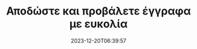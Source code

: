 ---
############################# Static ##########################
layout: "family"
date: 2023-12-20T06:39:57
draft: false

product: "Viewer"
product_tag: "viewer"

############################# Head ############################
head_title: "API απόδοσης και προβολής εγγράφων | On Premise API και ηλεκτρονική υπηρεσία"
head_description: "Αποδώστε και προβάλετε αρχεία Word, PDF, Excel, Powerpoint ή Image εύκολα και δωρεάν"

############################# Header ##########################
title: "Αποδώστε και προβάλετε έγγραφα με ευκολία"
description: |
  Ισχυρό API προβολής για απόδοση διαφορετικών αρχείων σε PDF, HTML και Εικόνα.

  Φορτώστε έγγραφα από διάφορες πηγές, συμπεριλαμβανομένων αρχείων, ροών, διευθύνσεων URL, διακομιστών FTP, Amazon S3, αποθήκευσης Azure Blob και άλλων.

  Δημιουργήστε σελίδες HTML με απόκριση, προστατέψτε τα αρχεία PDF εξόδου και αναδιατάξτε τις σελίδες τους, περιστρέψτε σελίδες, αποδώστε σημειώσεις και σχόλια εάν χρειάζεται.

############################# Platforms ############################
supported_platforms:
  enable: true  
  head_title: "Επιλέξτε την πλατφόρμα σας"
  title: "Υποστηριζόμενες πλατφόρμες"
  description: "Η βιβλιοθήκη GroupDocs.Viewer υποστηρίζει τα ακόλουθα λειτουργικά συστήματα και πλαίσια"
  details_link_title: "Μάθε περισσότερα"
  items:
    # supported_platforms loop
    - title: ".NET"
      description: "GroupDocs.Viewer for .NET"
      color: "blue"
      tag: "net"
      link: "/viewer/net/"
      features_link: "https://docs.groupdocs.com/viewer/net/system-requirements/"
      features:
        # features loop
        - content: ".NET Framework 4.6.2+  <br>  .NET Core 3.1  <br>  .NET 6+"
          rows: "3"
        # features loop
        - content: "Windows, Linux"
          rows: "1"
        # features loop
        - content: "180+ μορφές αρχείων"
          rows: "1"
        # features loop
        - content: "Πακέτο διεπαφής χρήστη για ASP.NET Core"
          rows: "1"
        # features loop
        - content: "ASP.NET WebForms Demo  <br>  ASP.NET MVC Demo  <br>  ASP.NET Core Demo"
          rows: "3"
    
    # supported_platforms loop
    - title: "Java"
      description: "GroupDocs.Viewer for Java"
      color: "red"
      tag: "java"
      link: "/viewer/java/"
      features_link: "https://docs.groupdocs.com/viewer/java/system-requirements/"
      features:
        # features loop
        - content: "J2SE 8.0 (1.8)+"
          rows: "3"
        # features loop
        - content:  "Windows, Linux, macOS"
          rows: "1"       
        # features loop
        - content: "180+ μορφές αρχείων"
          rows: "1"
        # features loop
        - content:  "Πακέτο διεπαφής χρήστη για Spring και Dropwizard"
          rows: "1"
        # features loop
        - content:  "Spring Demo  <br>  Dropwizard demo"
          rows: "3"

    # supported_platforms loop
    - title: "Node.js"
      description: "GroupDocs.Viewer for Node.js"
      color: "green"
      tag: "nodejs-java"
      link: "/viewer/nodejs-java/"
      features_link: "https://docs.groupdocs.com/viewer/nodejs-java/system-requirements/"
      features:
        # features loop
        - content: "Node.js 16+  <br>  and J2SE 8.0 (1.8)+"
          rows: "3"
        # features loop
        - content:  "Windows, Linux, macOS"
          rows: "1"
        # features loop
        - content:  "180+ μορφές αρχείων"
          rows: "1"
        # features loop
        - content:  "Πακέτο διεπαφής χρήστη - σύντομα"
          rows: "1" 
        # features loop
        - content:  "Επίδειξη - προσεχώς"
          rows: "3" 


############################# Features ############################

features:
  enable: true
  title: "Σύνολο δυνατοτήτων του GroupDocs.Viewer"
  description: "API για απόδοση αρχείων διαφορετικών τύπων όπως HTML, PDF, PNG και JPEG σε εφαρμογές για προβολή τους χωρίς λογισμικό τρίτων."

  items:
    # feature loop
    - icon: "view"
      title: "Προβολή εγγράφων και εικόνων"
      content: "Προβάλετε έγγραφα αποδίδοντάς τα ως αρχεία HTML, PDF, PNG και JPEG."

    # feature loop
    - icon: "password"
      title: "Ανοίξτε ασφαλή έγγραφα"
      content: "Καθορίστε έναν κωδικό πρόσβασης για το άνοιγμα κρυπτογραφημένων εγγράφων."

    # feature loop
    - icon: "load"
      title: "Φόρτωση αρχείων από οπουδήποτε"
      content: "Φορτώστε έγγραφα από διάφορα αρχεία, διευθύνσεις URL, διακομιστές FTP, Amazon S3 και άλλα."
    
    # feature loop
    - icon: "pages"
      title: "Απόδοση όλων ή συγκεκριμένων σελίδων"
      content: "Καθορίστε ένα εύρος αριθμών σελίδων προς απόδοση."


############################# Code samples ############################
code_samples:
  enable: true
  title: "Δείγματα κώδικα GroupDocs.Viewer"
  description: "Ορισμένες περιπτώσεις χρησιμοποιούν τυπικές λειτουργίες GroupDocs.Viewer σε C#, Java, TypeScript"
  items:
    # code sample loop
    - title: "Πώς να αποδώσετε αρχεία DOCX σε PDF"
      content: |
       Αποδώστε έγγραφα DOCX σε PDF χωρίς εγκατεστημένο το Microsoft Word ή άλλο λογισμικό. Φορτώστε και προβάλετε εύκολα αρχεία DOCX στην εφαρμογή σας .NET, είτε πρόκειται για εφαρμογή web είτε για επιτραπέζιους υπολογιστές. Ακολουθεί ένα παράδειγμα του τρόπου απόδοσης ενός αρχείου DOCX σε PDF:
      samples:
        - language: "C#"
          color: "blue"
          content: |
            ```csharp {style=abap}   
            // Φορτώστε το αρχείο DOCX για απόδοση
            using (Viewer viewer = new Viewer("sample.docx"))
            {
              // Αποδώστε το DOCX σε αρχείο PDF
              PdfViewOptions viewOptions = new PdfViewOptions();
              viewer.View(viewOptions);
            }
            ```
        - language: "Java"
          color: "red"
          content: |
            ```java {style=abap}   
            import com.groupdocs.viewer.Viewer;
            import com.groupdocs.viewer.options.PdfViewOptions;
            // ...
            // Φορτώστε το αρχείο DOCX για απόδοση
            try (Viewer viewer = new Viewer("sample.docx")) {
                // Αποδώστε το DOCX σε αρχείο PDF
                PdfViewOptions viewOptions = new PdfViewOptions();
                viewer.view(viewOptions);
            }
            ```
        - language: "TypeScript"
          color: "green"
          content: |
            ```javascript {style=abap}  
            // Φορτώστε το αρχείο DOCX για απόδοση
            const viewer = new groupdocs.viewer.Viewer("sample.docx")
            
            // Αποδώστε το DOCX σε αρχείο PDF
            const viewOptions = groupdocs.viewer.PdfViewOptions(output.pdf)
            viewer.view(viewOptions)
            ```


############################# Formats ############################
formats:
  enable: true
  title:  "Υποστηρίζονται 180+ μορφές αρχείων"
  description: "Το GroupDocs.Viewer υποστηρίζει λειτουργίες με τις πιο δημοφιλείς [μορφές αρχείων](https://docs.groupdocs.com/viewer/net/supported-document-formats/)"


############################# Metrics ############################

metrics:
  enable: true
  title: "Σε βάθος μετρήσεις και στατιστικές πληροφορίες"
  description: "Ανακαλύψτε μια λεπτομερή ανάλυση των βασικών μας στοιχείων, παρέχοντας ολοκληρωμένες μετρήσεις και στατιστικές πληροφορίες για τα επιτεύγματά μας, τον αντίκτυπο και την ανάπτυξή μας."

  items:
    # metrics loop
    - number: "180+"
      title: "Υποστηριζόμενες μορφές"
      content: "Προβάλετε εύκολα πάνω από 180 μορφές αρχείων, συμπεριλαμβανομένων εγγράφων, εικόνων και σχεδίων CAD χωρίς προβλήματα. Σπάστε τα εμπόδια συμβατότητας και αποκτήστε πρόσβαση σε διάφορα αρχεία χωρίς κόπο με την ολοκληρωμένη λύση προβολής μας."
    # metrics loop
    - number: "1.0M"
      title: "Λήψεις NuGet"
      content: "Η λύση πακέτου NuGet έχει γίνει ένας αξιόπιστος και ευρέως διαδεδομένος πόρος στην κοινότητα προγραμματιστών, παρέχοντας απρόσκοπτη ενοποίηση και πολύτιμη λειτουργικότητα για αμέτρητα έργα."

    # metrics loop
    - number: "10+"
      title: "Βιβλιοθήκες"
      content: "Το προϊόν μας περιλαμβάνει 10+ βιβλιοθήκες, προσφέροντας προηγμένες λειτουργίες για βελτιστοποίηση της απόδοσης. Αυτές οι βιβλιοθήκες έχουν σχεδιαστεί για να ικανοποιούν διαφορετικές ανάγκες ανάπτυξης με απαράμιλλες δυνατότητες."
    
    # metrics loop
    - number: "100+"
      title: "Ευτυχισμένοι πελάτες"
      content: "Εξυπηρετεί τις πιο εμβληματικές μάρκες σε όλο τον κόσμο. Ανακαλύψτε γιατί εκατοντάδες λατρεύουν το GroupDocs.Viewer! Εξερευνήστε την απρόσκοπτη πλοήγηση, τη βολική συνεργασία και την απαράμιλλη ευκολία χρήσης. Πάρε μέρος τώρα!"


############################# Customers ############################
# logo size X1 => 170:70  X2 => 340 : 140

customers:
  enable: true
  title: "Οι ευχαριστημένοι πελάτες μας"
  description: "Οι βιβλιοθήκες του GroupDocs χρησιμοποιούνται από παγκοσμίου φήμης και διακεκριμένες μάρκες σε όλο τον κόσμο."

  items:
    # customers loop
    - title: "BenQ Corporation"
      logo: "benq"
    # customers loop
    - title: "Nasdaq Stock Market"
      logo: "nasdaq"
    # customers loop
    - title: "AT&T Inc."
      logo: "att"
    # customers loop
    - title: "AstraZeneca"
      logo: "astrazeneca"
    # customers loop
    - title: "Central Bank of Argentina"
      logo: "argentinacentralbank"
    # customers loop
    - title: "Roche Holding AG"
      logo: "roche"
    # customers loop
    - title: "Capita"
      logo: "capita"
    # customers loop
    - title: "Axa S.A."
      logo: "axa"
    # customers loop
    - title: "Instructure Inc."
      logo: "instructure"
     # customers loop
    - title: "Wipro"
      logo: "wipro"



############################# Actions ############################

actions:
  enable: true
  title: "Είστε έτοιμοι να ξεκινήσετε;"
  description: "Δοκιμάστε τις δυνατότητες του GroupDocs.Viewer δωρεάν ή ζητήστε άδεια"

  items:
    #  loop
    - title: ".NET"
      link: "/viewer/net/"
      color: "blue"
        #  loop
    - title: "Java"
      link: "/viewer/java/"
      color: "red"
        #  loop
    - title: "Node.js"
      link: "/viewer/nodejs-java/"
      color: "green"


############################# Faq ############################

faq:
  enable: true
  title: "Συνήθεις ερωτήσεις και προβληματισμοί"
  description: "Βρείτε απαντήσεις σε κοινά ερωτήματα στην ενότητα Συχνές Ερωτήσεις για να αντιμετωπίσετε γρήγορα τα ερωτήματα και τις ανησυχίες σας."

  items:
    #  loop
    - question: "Μπορώ να αξιολογήσω τα προϊόντα GroupDocs πριν από την αγορά;"
      answer: |
        Ναί! Όλα τα προϊόντα GroupDocs διαθέτουν μια έκδοση αξιολόγησης χωρίς κινδύνους. Ενθαρρύνουμε θερμά τους προγραμματιστές να κατεβάσουν και να δοκιμάσουν τα API μας πριν από την αγορά, για να διασφαλίσουν ότι θα καλύψουν τις ανάγκες σας 100%.
    #  loop
    - question: "Το GroupDocs κάνει επιδείξεις προϊόντων;"
      answer: |
        Όχι, εστιάζουμε στα API μας και στην παραγωγή των πιο λειτουργικών και σταθερών προϊόντων. Προσφέρουμε πλήρως λειτουργικές και δωρεάν δοκιμές με τη μορφή [προσωρινής άδειας](https://purchase.groupdocs.com/temporary-license/), ώστε να μπορείτε να δοκιμάσετε το προϊόν μόνοι σας.
    #  loop
    - question: "Πού μπορώ να κατεβάσω το προϊόν;"
      answer: |
        Όλα τα προϊόντα είναι διαθέσιμα για λήψη από τον [ιστότοπο](https://releases.groupdocs.com). Δεν αποστέλλουμε φυσικά αντίγραφα του λογισμικού μας μέσω ταχυδρομείου.    
    #  loop
    - question: "Είναι άδειες προγραμματιστών GroupDocs ανά χρήστη ή ανά επώνυμο χρήστη;"
      answer: |
        Οι άδειες προγραμματιστή του GroupDocs είναι ανά χρήστη και όχι ανά χρήστη. Κατανοούμε ότι τα μέλη μιας ομάδας κωδικοποίησης ενδέχεται να αλλάξουν με την πάροδο του χρόνου και ότι δεν είναι πρακτικό να χρειάζεται να ενημερώνετε την αδειοδότηση κάθε φορά που συμβαίνει.
    #  loop
    - question: "Χρειαζόμαστε άδεια χρήσης μόνο για ενεργούς προγραμματιστές; Για παράδειγμα, έχουμε μια ομάδα δύο προγραμματιστών που εργάζονται στη βάρδια Α και μια δεύτερη ομάδα δύο προγραμματιστών που εργάζονται στη βάρδια Β… σε αυτήν την περίπτωση, χρειαζόμαστε δύο ή τέσσερις άδειες;"
      answer: |
        Όλοι οι προγραμματιστές που εργάζονται στο έργο πρέπει να έχουν άδεια. Σε αυτήν την περίπτωση, το GroupDocs θεωρεί ότι η ομάδα σας έχει τέσσερα μέλη (παρόλο που εργάζονται σε διαφορετικούς χρόνους).

############################# Cloud ############################

cloud_links:
  enable: true
  title: "GroupDocs.Viewer χαμηλού κώδικα API"
  description: "Επιταχύνετε την προβολή εγγράφων ή εικόνων σε οποιονδήποτε τύπο εφαρμογής με το REST API που βασίζεται σε σύννεφο"

  items:
    #  loop
    - icon: "groupdocs_viewer-for-curl"
      title: "GroupDocs.Viewer Cloud for cURL"
      link: "https://products.groupdocs.cloud/viewer/curl"
      content: "Χρησιμοποιήστε το API προβολής εγγράφων cURL RESTful για αποτελεσματική απόδοση και προβολή του Microsoft Office, του PDF και διαφόρων άλλων τυπικών μορφών αρχείων στις εφαρμογές σας."

    #  loop
    - icon: "groupdocs_viewer-for-net"
      title: "GroupDocs.Viewer Cloud for .NET"
      link: "https://products.groupdocs.cloud/viewer/net"
      content: "Βελτιώστε τις δυνατότητες προβολής εγγράφων σε εφαρμογές .NET με το Cloud SDK για .NET. Προβάλετε έγγραφα απρόσκοπτα σε μορφές HTML, PDF ή εικόνας."
    #  loop
    - icon: "groupdocs_viewer-for-java"
      title: "GroupDocs.Viewer Cloud for Java"
      link: "https://products.groupdocs.cloud/viewer/java"
      content: "Ενσωματώστε προηγμένες δυνατότητες απόδοσης εγγράφων στις εφαρμογές σας Java χρησιμοποιώντας ένα ειδικά διαμορφωμένο SDK προβολής εγγράφων για Java."

############################# Apps ############################

app_links:
  enable: true
  title: "Εφαρμογές GroupDocs.Viewer NoCode"
  description: "Διαδικτυακή εφαρμογή που σας επιτρέπει να προβάλλετε 180+ δημοφιλείς μορφές αρχείων στο πρόγραμμα περιήγησης"

  items:
    #  loop
    - icon: "groupdocs_viewer-app"
      title: "GroupDocs.Viewer Total"
      link: "https://products.groupdocs.app/viewer/total"
      content: "Εξερευνήστε μια δωρεάν διαδικτυακή εφαρμογή για να δείτε περισσότερες από 180 μορφές αρχείων απευθείας από το πρόγραμμα περιήγησης ιστού που προτιμάτε."

    #  loop
    - icon: "groupdocs_words-app"
      title:  "GroupDocs.Viewer DOCX"
      link: "https://products.groupdocs.app/viewer/docx"
      content: "Βασισμένο στο Web εργαλείο για την εύκολη προβολή αρχείων Microsoft Word σε διάφορες συσκευές."

    #  loop
    - icon: "groupdocs_pdf-app"
      title:  "GroupDocs.Viewer PDF"
      link: "https://products.groupdocs.app/viewer/pdf"
      content: "Ανοίξτε και προβάλετε αρχεία PDF online με δωρεάν πρόγραμμα προβολής PDF."
    

---